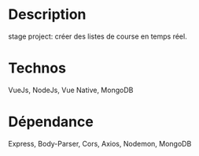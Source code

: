 # Description
stage project: créer des listes de course en temps réel.

# Technos
VueJs, NodeJs, Vue Native, MongoDB

# Dépendance
Express, Body-Parser, Cors, Axios, Nodemon, MongoDB
